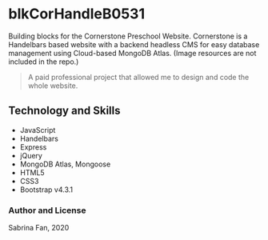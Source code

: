 # blkCorHandleB0531

Building blocks for the Cornerstone Preschool Website. Cornerstone is a Handelbars based website with a backend headless CMS for easy database management using Cloud-based MongoDB Atlas. (Image resources are not included in the repo.)

> A paid professional project that allowed me to design and code the whole website.

## Technology and Skills

* JavaScript
* Handelbars
* Express
* jQuery
* MongoDB Atlas, Mongoose
* HTML5
* CSS3
* Bootstrap v4.3.1

### Author and License
Sabrina Fan, 2020

